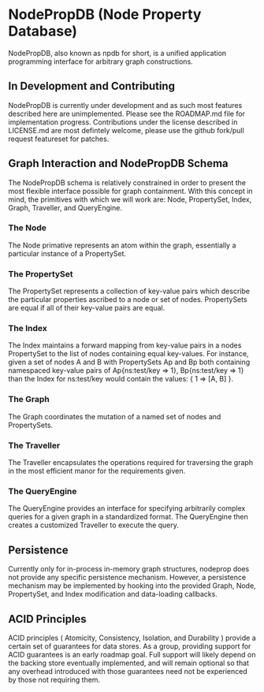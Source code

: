 # NodePropDB (Node Property Database)
NodePropDB, also known as npdb for short, is a unified 
application programming interface for arbitrary graph 
constructions. 

## In Development and Contributing
NodePropDB is currently under development and as such most 
features described here are unimplemented. Please see the 
ROADMAP.md file for implementation progress. Contributions 
under the license described in LICENSE.md are most defintely welcome, 
please use the github fork/pull request featureset for patches.

## Graph Interaction and NodePropDB Schema
The NodePropDB schema is relatively constrained in order to 
present the most flexible interface possible for graph 
containment. With this concept in mind, the primitives with which
we will work are: Node, PropertySet, Index, Graph, Traveller, 
and QueryEngine.
 
### The Node
The Node primative represents an atom within the 
graph, essentially a particular instance of a PropertySet. 

### The PropertySet
The PropertySet represents a collection of key-value pairs which 
describe the particular properties ascribed to a node or set of 
nodes. PropertySets are equal if all of their key-value pairs 
are equal.

### The Index
The Index maintains a forward mapping from key-value pairs
in a nodes PropertySet to the list of nodes containing equal
key-values. For instance, given a set of nodes A and B with 
PropertySets Ap and Bp both containing namespaced key-value 
pairs of Ap{ns:test/key => 1}, Bp{ns:test/key => 1} than the
Index for ns:test/key would contain the values:
{ 1 => [A, B] }.

### The Graph
The Graph coordinates the mutation of a named set of nodes and
PropertySets.

### The Traveller
The Traveller encapsulates the operations required for traversing
the graph in the most efficient manor for the requirements given.

### The QueryEngine
The QueryEngine provides an interface for specifying arbitrarily 
complex queries for a given graph in a standardized format. The
QueryEngine then creates a customized Traveller to execute the query.

## Persistence
Currently only for in-process in-memory graph structures, nodeprop 
does not provide any specific persistence mechanism. However, a 
persistence mechanism may be implemented by hooking into the 
provided Graph, Node, PropertySet, and Index modification 
and data-loading callbacks. 

## ACID Principles
ACID principles ( Atomicity, Consistency, Isolation, and Durability ) 
provide a certain set of guarantees for data stores. As a group, 
providing support for ACID guarantees is an early roadmap goal. 
Full support will likely depend on the backing store eventually 
implemented, and will remain optional so that any overhead introduced 
with those guarantees need not be experienced by those not requiring 
them.
